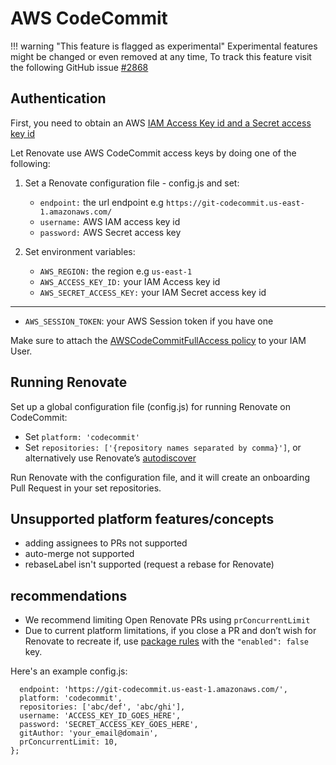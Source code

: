# AWS CodeCommit

<!-- prettier-ignore -->
!!! warning "This feature is flagged as experimental"
    Experimental features might be changed or even removed at any time, To track this feature visit the following GitHub issue [#2868](https://github.com/renovatebot/renovate/issues/2868)

## Authentication

First, you need to obtain an AWS [IAM Access Key id and a Secret access key id](https://docs.aws.amazon.com/IAM/latest/UserGuide/id_credentials_access-keys.html)

Let Renovate use AWS CodeCommit access keys by doing one of the following:

1. Set a Renovate configuration file - config.js and set:

   - `endpoint:` the url endpoint e.g `https://git-codecommit.us-east-1.amazonaws.com/`
   - `username:` AWS IAM access key id
   - `password:` AWS Secret access key

2. Set environment variables:
   - `AWS_REGION:` the region e.g `us-east-1`
   - `AWS_ACCESS_KEY_ID:` your IAM Access key id
   - `AWS_SECRET_ACCESS_KEY:` your IAM Secret access key id

---

- `AWS_SESSION_TOKEN`: your AWS Session token if you have one

Make sure to attach the [AWSCodeCommitFullAccess policy](https://docs.aws.amazon.com/codecommit/latest/userguide/security-iam-awsmanpol.html#managed-policies-full) to your IAM User.

## Running Renovate

Set up a global configuration file (config.js) for running Renovate on CodeCommit:

- Set `platform: 'codecommit'`
- Set `repositories: ['{repository names separated by comma}']`, or alternatively use Renovate’s [autodiscover](https://docs.renovatebot.com/self-hosted-configuration/#autodiscover)

Run Renovate with the configuration file, and it will create an onboarding Pull Request in your set repositories.

## Unsupported platform features/concepts

- adding assignees to PRs not supported
- auto-merge not supported
- rebaseLabel isn't supported (request a rebase for Renovate)

## recommendations

- We recommend limiting Open Renovate PRs using `prConcurrentLimit`
- Due to current platform limitations, if you close a PR and don’t wish for Renovate to recreate if, use [package rules](https://docs.renovatebot.com/configuration-options/#packagerules) with the `"enabled": false` key.

Here's an example config.js:

```module.exports = {
  endpoint: 'https://git-codecommit.us-east-1.amazonaws.com/',
  platform: 'codecommit',
  repositories: ['abc/def', 'abc/ghi'],
  username: 'ACCESS_KEY_ID_GOES_HERE',
  password: 'SECRET_ACCESS_KEY_GOES_HERE',
  gitAuthor: 'your_email@domain',
  prConcurrentLimit: 10,
};
```
